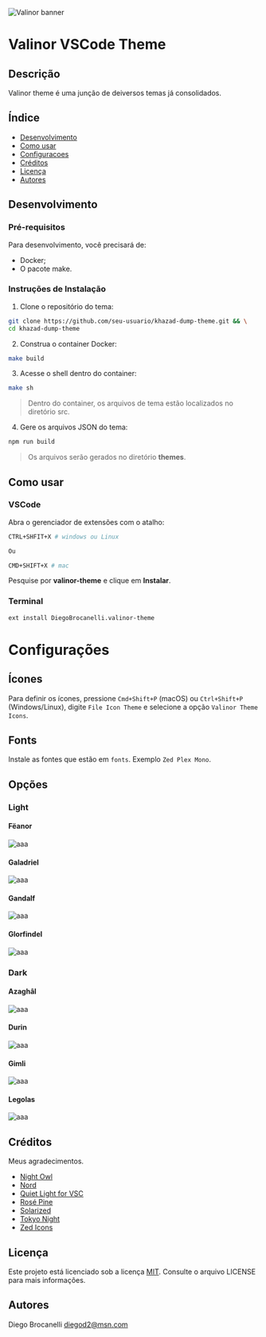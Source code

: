 ![Valinor banner](https://raw.githubusercontent.com/Diego-Brocanelli/valinor-theme/refs/heads/main/assets/valinor-banner.png)

# Valinor VSCode Theme

## Descrição

Valinor theme é uma junção de deiversos temas já consolidados.

## Índice

- [Desenvolvimento](#desenvolvimento)
- [Como usar](#como-usar)
- [Configuracoes](#configurações)
- [Créditos](#créditos)
- [Licença](#licença)
- [Autores](#autores)

## Desenvolvimento

### Pré-requisitos

Para desenvolvimento, você precisará de:

- Docker;
- O pacote make.

### Instruções de Instalação

1. Clone o repositório do tema:

```bash
git clone https://github.com/seu-usuario/khazad-dump-theme.git && \
cd khazad-dump-theme
```

2. Construa o container Docker:

```bash
make build
```

3. Acesse o shell dentro do container:

```bash
make sh
```

> Dentro do container, os arquivos de tema estão localizados no diretório src.

4. Gere os arquivos JSON do tema:

```bash
npm run build
```

> Os arquivos serão gerados no diretório **themes**.

## Como usar

### VSCode

Abra o gerenciador de extensões com o atalho:

```bash
CTRL+SHFIT+X # windows ou Linux

Ou

CMD+SHIFT+X # mac
```

Pesquise por **valinor-theme** e clique em **Instalar**.

### Terminal

```bash
ext install DiegoBrocanelli.valinor-theme
```

# Configurações

## Ícones

Para definir os ícones, pressione `Cmd+Shift+P` (macOS) ou `Ctrl+Shift+P` (Windows/Linux), digite `File Icon Theme` e selecione a opção `Valinor Theme Icons`.

## Fonts

Instale as fontes que estão em `fonts`. Exemplo `Zed Plex Mono`.

## Opções

### Light

#### Fëanor

![aaa](assets/themes/feanor.png)

#### Galadriel

![aaa](assets/themes/galadriel.png)

#### Gandalf

![aaa](assets/themes/gandalf.png)

#### Glorfindel

![aaa](assets/themes/glorfindel.png)

### Dark

#### Azaghâl

![aaa](assets/themes/azaghal.png)

#### Durin

![aaa](assets/themes/durin.png)

#### Gimli

![aaa](assets/themes/gimli.png)

#### Legolas

![aaa](assets/themes/legolas.png)

## Créditos

Meus agradecimentos.

- [Night Owl](https://marketplace.visualstudio.com/items?itemName=sdras.night-owl)
- [Nord](https://marketplace.visualstudio.com/items?itemName=arcticicestudio.nord-visual-studio-code)
- [Quiet Light for VSC](https://marketplace.visualstudio.com/items?itemName=onecrayon.theme-quietlight-vsc)
- [Rosé Pine](https://marketplace.visualstudio.com/items?itemName=mvllow.rose-pine)
- [Solarized](https://marketplace.visualstudio.com/items?itemName=ryanolsonx.solarized)
- [Tokyo Night](https://marketplace.visualstudio.com/items?itemName=enkia.tokyo-night)
- [Zed Icons](https://github.com/zed-industries/zed)

## Licença

Este projeto está licenciado sob a licença [MIT](https://github.com/Diego-Brocanelli/khazad-dump-theme/blob/main/LICENSE). Consulte o arquivo LICENSE para mais informações.

## Autores

Diego Brocanelli <diegod2@msn.com>